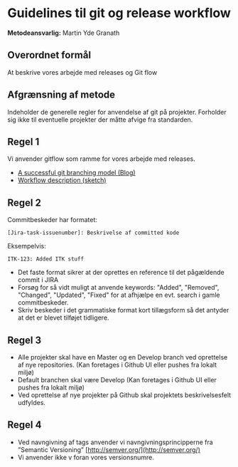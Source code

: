 # Guidelines til git og release workflow

**Metodeansvarlig:** Martin Yde Granath

## Overordnet formål

At beskrive vores arbejde med releases og Git flow

## Afgrænsning af metode

Indeholder de generelle regler for anvendelse af git på
projekter. Forholder sig ikke til eventuelle projekter der måtte
afvige fra standarden.

## Regel 1

Vi anvender gitflow som ramme for vores arbejde med releases.

* [A successful git branching model
  (Blog)](http://nvie.com/posts/a-successful-git-branching-model/)
* [Workflow description (sketch)](../../assets/git-workflow-gitflow.png)

## Regel 2

Commitbeskeder har formatet:

```text
[Jira-task-issuenumber]: Beskrivelse af committed kode
```

Eksempelvis:

```text
ITK-123: Added ITK stuff
```

* Det faste format sikrer at der oprettes en reference til det
  pågældende commit i JIRA
* Forsøg for så vidt muligt at anvende keywords: "Added", "Removed",
  "Changed", "Updated", "Fixed" for at afhjælpe en evt. search i gamle
  commitbeskeder.
* Skriv beskeder i det grammatiske format kort tillægsform så det
  antyder at det er blevet tilføjet tidligere.

## Regel 3

* Alle projekter skal have en Master og en Develop branch ved
  oprettelse af nye repositories. (Kan foretages i Github UI eller
  pushes fra lokalt miljø)
* Default branchen skal være Develop (Kan foretages i Github UI eller
  pushes fra lokalt miljø)
* Ved oprettelse af nye projekter på Github skal projektets
  beskrivelsesfelt udfyldes.

## Regel 4

* Ved navngivning af tags anvender vi navngivningsprincipperne fra
  ”Semantic Versioning” [http://semver.org/](http://semver.org/)
* Vi anvender ikke v foran vores versionsnumre.
